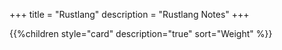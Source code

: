 +++
title = "Rustlang"
description = "Rustlang Notes"
+++

{{%children style="card" description="true" sort="Weight" %}}